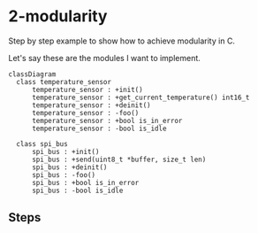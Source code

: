 # 2-modularity

Step by step example to show how to achieve modularity in C.

Let's say these are the modules I want to implement.

```mermaid
classDiagram
  class temperature_sensor
      temperature_sensor : +init()
      temperature_sensor : +get_current_temperature() int16_t
      temperature_sensor : +deinit()
      temperature_sensor : -foo()
      temperature_sensor : +bool is_in_error
      temperature_sensor : -bool is_idle

  class spi_bus
      spi_bus : +init()
      spi_bus : +send(uint8_t *buffer, size_t len)
      spi_bus : +deinit()
      spi_bus : -foo()
      spi_bus : +bool is_in_error
      spi_bus : -bool is_idle
```

## Steps
